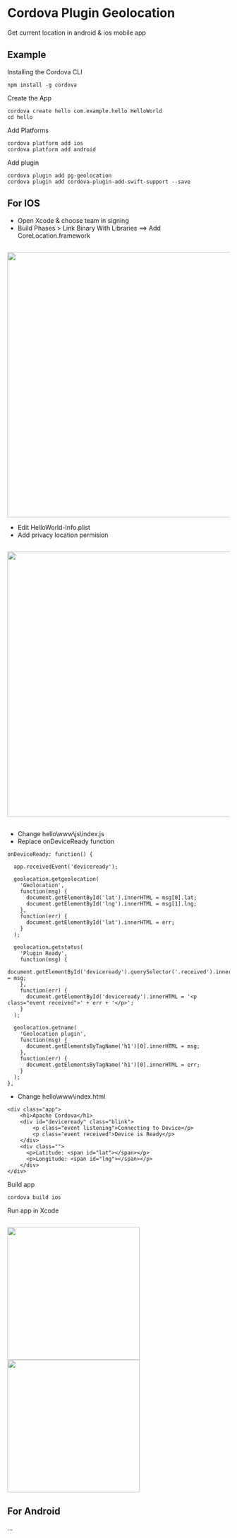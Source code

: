 # Cordova Plugin Geolocation

Get current location in android & ios mobile app

## Example

Installing the Cordova CLI
```
npm install -g cordova
```

Create the App
```
cordova create hello com.example.hello HelloWorld
cd hello
```

Add Platforms
```
cordova platform add ios
cordova platform add android
```

Add plugin
```
cordova plugin add pg-geolocation
cordova plugin add cordova-plugin-add-swift-support --save
```

## For IOS

* Open Xcode & choose team in signing
* Build Phases > Link Binary With Libraries
==> Add CoreLocation.framework

##
<img src="https://i.imgur.com/0ZPS6gF.png" width="600">

* Edit HelloWorld-Info.plist
* Add privacy location permision
##
<img src="https://i.imgur.com/CcsV0Xn.png" width="600">

##
* Change hello\www\js\index.js
* Replace onDeviceReady function

```
onDeviceReady: function() {

  app.receivedEvent('deviceready');

  geolocation.getgeolocation(
    'Geolocation',
    function(msg) {
      document.getElementById('lat').innerHTML = msg[0].lat;
      document.getElementById('lng').innerHTML = msg[1].lng;
    },
    function(err) {
      document.getElementById('lat').innerHTML = err;
    }
  );

  geolocation.getstatus(
    'Plugin Ready',
    function(msg) {
      document.getElementById('deviceready').querySelector('.received').innerHTML = msg;
    },
    function(err) {
      document.getElementById('deviceready').innerHTML = '<p class="event received">' + err + '</p>';
    }
  );

  geolocation.getname(
    'Geolocation plugin',
    function(msg) {
      document.getElementsByTagName('h1')[0].innerHTML = msg;
    },
    function(err) {
      document.getElementsByTagName('h1')[0].innerHTML = err;
    }
  );
},
```

* Change hello\www\index.html
```
<div class="app">
    <h1>Apache Cordova</h1>
    <div id="deviceready" class="blink">
        <p class="event listening">Connecting to Device</p>
        <p class="event received">Device is Ready</p>
    </div>
    <div class="">
      <p>Latitude: <span id="lat"></span></p>
      <p>Longitude: <span id="lng"></span></p>
    </div>
</div>
```
Build app
```
cordova build ios
```
Run app in Xcode

##
<img src="https://i.imgur.com/tAtnF9I.png" width="300">

<img src="https://i.imgur.com/heIXwE1.png" width="300">

## For Android

...

